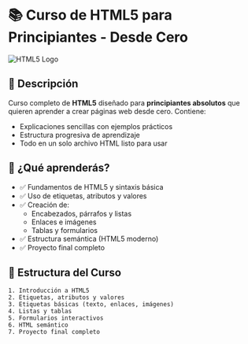 # 📚 Curso de HTML5 para Principiantes - Desde Cero

![HTML5 Logo](https://upload.wikimedia.org/wikipedia/commons/6/61/HTML5_logo_and_wordmark.svg)

## 🚀 Descripción
Curso completo de **HTML5** diseñado para **principiantes absolutos** que quieren aprender a crear páginas web desde cero. Contiene:
- Explicaciones sencillas con ejemplos prácticos
- Estructura progresiva de aprendizaje
- Todo en un solo archivo HTML listo para usar

## 🎯 ¿Qué aprenderás?
- ✅ Fundamentos de HTML5 y sintaxis básica
- ✅ Uso de etiquetas, atributos y valores
- ✅ Creación de:
  - Encabezados, párrafos y listas
  - Enlaces e imágenes
  - Tablas y formularios
- ✅ Estructura semántica (HTML5 moderno)
- ✅ Proyecto final completo

## 📂 Estructura del Curso
```plaintext
1. Introducción a HTML5
2. Etiquetas, atributos y valores
3. Etiquetas básicas (texto, enlaces, imágenes)
4. Listas y tablas
5. Formularios interactivos
6. HTML semántico
7. Proyecto final completo
